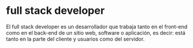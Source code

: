 # full stack developer

El full stack developer es un desarrollador que trabaja tanto en el front-end como en el back-end de un sitio web, software o aplicación, es decir: está tanto en la parte del cliente y usuarios como del servidor.
